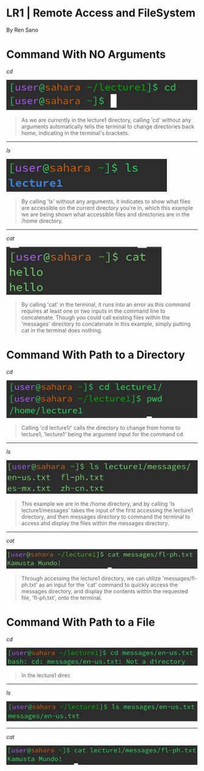 # **LR1 | Remote Access and FileSystem**

By Ren Sano

# **Command With NO Arguments**

*cd*

  ![Image](images/cdnoarg.png)
 > As we are currently in the lecture1 directory, calling 'cd' without any arguments automatically tells the terminal to change directories back home, indicating in the terminal's brackets.
---
*ls*

 ![Image](images/noarg.png)
> By calling 'ls' without any arguments, it indicates to show what files are accessible on the current directory you're in, which this example we are being shown what accessible files and directories are in the /home directory.
---
*cat*

![Image](images/catnoarg.png)
> By calling 'cat' in the terminal, it runs into an error as this command requires at least one or two inputs in the command line to concatenate. Though you could call existing files within the 'messages' directory to concatenate in this example, simply putting cat in the terminal does nothing. 

# **Command With Path to a Directory**

*cd*

  ![Image](images/direct.png)
> Calling 'cd lecture1/' calls the directory to change from home to lecture1, 'lecture1' being the argument input for the command cd.
---
*ls*

 ![Image](images/lsdirect.png)
> This example we are in the /home directory, and by calling 'ls lecture1/messages' takes the input of the first accessing the lecture1 directory, and then messages directory to command the terminal to access ahd display the files within the messages directory.

---
*cat*

  ![Image](images/catdirect.png)
> Through accessing the lecture1 directory, we can utilize 'messages/fl-ph.txt' as an input for the 'cat' command to quickly access the messages directory, and display the contents within the requested file, 'fl-ph.txt', onto the terminal.

# **Command With Path to a File**

*cd*

  ![Image](images/cdpath.png)
> In the lecture1 direc

---
*ls*

  ![Image](images/lspath.png)
>

---
*cat*

  ![Image](images/catpath.png)
> 

